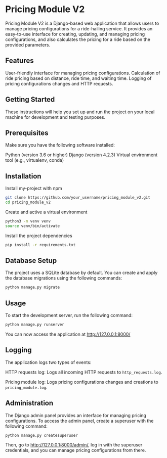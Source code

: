 
# Pricing Module V2

Pricing Module V2 is a Django-based web application that allows users to manage pricing configurations for a ride-hailing service. It provides an easy-to-use interface for creating, updating, and managing pricing configurations, and also calculates the pricing for a ride based on the provided parameters.

## Features

User-friendly interface for managing pricing configurations.
Calculation of ride pricing based on distance, ride time, and waiting time.
Logging of pricing configurations changes and HTTP requests.

## Getting Started

These instructions will help you set up and run the project on your local machine for development and testing purposes.

## Prerequisites

Make sure you have the following software installed:

Python (version 3.6 or higher)
Django (version 4.2.3)
Virtual environment tool (e.g., virtualenv, conda)



## Installation

Install my-project with npm

```bash
git clone https://github.com/your_username/pricing_module_v2.git
cd pricing_module_v2
```

Create and active a virtual environment

```bash
python3 -m venv venv
source venv/bin/activate
```
    
Install the project dependencies

```bash
pip install -r requirements.txt
```


## Database Setup

The project uses a SQLite database by default. You can create and apply the database migrations using the following commands:

```bash
python manage.py migrate
```
## Usage

To start the development server, run the following command:

```bash
python manage.py runserver
```

You can now access the application at http://127.0.0.1:8000/

## Logging
The application logs two types of events:

HTTP requests log: Logs all incoming HTTP requests to `http_requests.log`.

Pricing module log: Logs pricing configurations changes and creations to `pricing_module.log`.
## Administration

The Django admin panel provides an interface for managing pricing configurations. To access the admin panel, create a superuser with the following command:

```bash
python manage.py createsuperuser
```

Then, go to http://127.0.0.1:8000/admin/, log in with the superuser credentials, and you can manage pricing configurations from there.